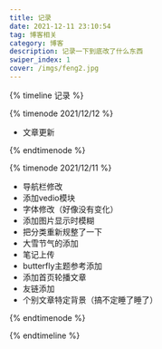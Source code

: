 ```yaml
---
title: 记录
date: 2021-12-11 23:10:54
tag: 博客相关
category: 博客
description: 记录一下到底改了什么东西
swiper_index: 1
cover: /imgs/feng2.jpg
---
```


{% timeline 记录 %}

{% timenode 2021/12/12 %}

* 文章更新

{% endtimenode %}

{% timenode 2021/12/11 %}

* 导航栏修改
* 添加vedio模块
* 字体修改（好像没有变化）
* 添加图片显示时模糊
* 把分类重新规整了一下
* 大雪节气的添加
* 笔记上传
* butterfly主题参考添加
* 添加首页轮播文章
* 友链添加
* 个别文章特定背景（搞不定睡了睡了）

{% endtimenode %}

{% endtimeline %}